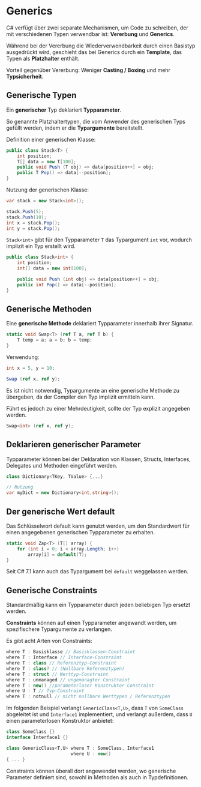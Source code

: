# Generics


C# verfügt über zwei separate Mechanismen, um Code zu schreiben, der mit verschiedenen Typen verwendbar ist: **Vererbung** und **Generics**.

Während bei der Vererbung die Wiederverwendbarkeit durch einen Basistyp ausgedrückt wird, geschieht das bei Generics durch ein **Template**, das Typen als **Platzhalter** enthält.

Vorteil gegenüber Vererbung: Weniger **Casting / Boxing** und mehr **Typsicherheit**.


## Generische Typen

Ein **generischer** Typ deklariert **Typparameter**.

So genannte Platzhaltertypen, die vom Anwender des generischen Typs gefüllt werden, indem er die **Typargumente** bereitstellt.


Definition einer generischen Klasse:

```csharp
public class Stack<T> {
    int position;
    T[] data = new T[100];
    public void Push (T obj) => data[position++] = obj; 
    public T Pop() => data[--position];
}
```

Nutzung der generischen Klasse:

```csharp
var stack = new Stack<int>(); 

stack.Push(5);
stack.Push(10);
int x = stack.Pop(); 
int y = stack.Pop(); 
```


`Stack<int>` gibt für den Typparameter `T` das Typargument `int` vor, wodurch implizit ein Typ erstellt wird.

```csharp
public class Stack<int> {
    int position;
    int[] data = new int[100];

    public void Push (int obj) => data[position++] = obj;
    public int Pop() => data[--position]; 
}
```


## Generische Methoden

Eine **generische Methode** deklariert Typparameter innerhalb ihrer Signatur.

```csharp
static void Swap<T> (ref T a, ref T b) {
    T temp = a; a = b; b = temp; 
}
```

Verwendung:

```csharp
int x = 5, y = 10;

Swap (ref x, ref y);
```

Es ist nicht notwendig, Typargumente an eine generische Methode zu übergeben, da der Compiler den Typ implizit ermitteln kann. 

Führt es jedoch zu einer Mehrdeutigkeit, sollte der Typ explizit angegeben werden.

```csharp
Swap<int> (ref x, ref y);
```


## Deklarieren generischer Parameter

Typparameter können bei der Deklaration von Klassen, Structs, Interfaces, Delegates und Methoden eingeführt werden.

```csharp
class Dictionary<TKey, TValue> {...}

// Nutzung
var myDict = new Dictionary<int,string>();
```


## Der generische Wert default

Das Schlüsselwort default kann genutzt werden, um den Standardwert für einen angegebenen generischen Typparameter zu erhalten.

```csharp
static void Zap<T> (T[] array) {
    for (int i = 0; i < array.Length; i++) 
        array[i] = default(T);
}
```

Seit C# 7.1 kann auch das Typargument bei `default` weggelassen werden.


## Generische Constraints

Standardmäßig kann ein Typparameter durch jeden beliebigen Typ ersetzt werden.

**Constraints** können auf einen Typparameter angewandt werden, um spezifischere Typargumente zu verlangen.

Es gibt acht Arten von Constraints:

```csharp
where T : Basisklasse // Basisklassen-Constraint
where T : Interface // Interface-Constraint
where T : class // Referenztyp-Constraint
where T : class? // (Nullbare Referenztypen)
where T : struct // Werttyp-Constraint
where T : unmanaged // ungemanagter Constraint
where T : new() //parameterloser Konstruktor Constraint
where U : T // Typ-Constraint
where T : notnull // nicht nullbare Werttypen / Referenztypen
```


Im folgenden Beispiel verlangt `GenericClass<T,U>`, dass `T` von `SomeClass` abgeleitet ist und `Interface1` implementiert, und verlangt außerdem, dass `U` einen parameterlosen Konstruktor anbietet:

```csharp
class SomeClass {} 
interface Interface1 {}

class GenericClass<T,U> where T : SomeClass, Interface1 
                        where U : new()
{ ... }
```

Constraints können überall dort angewendet werden, wo generische Parameter definiert sind, sowohl in Methoden als auch in Typdefinitionen.